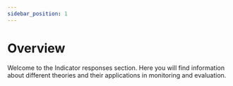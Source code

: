```yaml
---
sidebar_position: 1
---
```


# Overview

Welcome to the Indicator responses section. Here you will find information about different theories and their applications in monitoring and evaluation.
